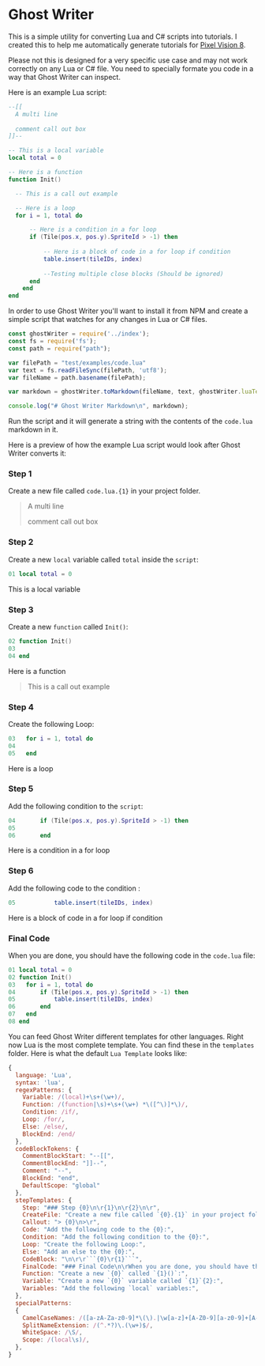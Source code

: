 # Ghost Writer

This is a simple utility for converting Lua and C# scripts into tutorials. I created this to help me automatically generate tutorials for [Pixel Vision 8](https://github.com/pixelvision8/pixelvision8).

Please not this is designed for a very specific use case and may not work correctly on any Lua or C# file. You need to specially formate you code in a way that Ghost Writer can inspect.

Here is an example Lua script:

```lua
--[[
  A multi line 
  
  comment call out box
]]--

-- This is a local variable
local total = 0

-- Here is a function
function Init()

  -- This is a call out example

  -- Here is a loop
  for i = 1, total do

      -- Here is a condition in a for loop
      if (Tile(pos.x, pos.y).SpriteId > -1) then
          
          -- Here is a block of code in a for loop if condition
          table.insert(tileIDs, index)
          
          --Testing multiple close blocks (Should be ignored)
      end
    end
end
```

In order to use Ghost Writer you'll want to install it from NPM and create a simple script that watches for any changes in Lua or C# files.

```javascript
const ghostWriter = require('../index');
const fs = require('fs');
const path = require("path");

var filePath = "test/examples/code.lua"
var text = fs.readFileSync(filePath, 'utf8');
var fileName = path.basename(filePath);

var markdown = ghostWriter.toMarkdown(fileName, text, ghostWriter.luaTemplate);

console.log("# Ghost Writer Markdown\n", markdown);
```

Run the script and it will generate a string with the contents of the `code.lua` markdown in it.

Here is a preview of how the example Lua script would look after Ghost Writer converts it:

### Step 1

Create a new file called `code.lua.{1}` in your project folder.

> A multi line
>
> comment call out box
>
### Step 2

Create a new `local` variable called `total` inside the `script`:

```Lua
01 local total = 0
```

This is a local variable

### Step 3

Create a new `function` called `Init()`:

```Lua
02 function Init()
03 
04 end
```

Here is a function

> This is a call out example
>
### Step 4

Create the following Loop:

```Lua
03   for i = 1, total do
04   
05   end
```

Here is a loop

### Step 5

Add the following condition to the `script`:

```Lua
04       if (Tile(pos.x, pos.y).SpriteId > -1) then
05       
06       end
```

Here is a condition in a for loop

### Step 6

Add the following code to the  condition :

```Lua
05           table.insert(tileIDs, index)
```

Here is a block of code in a for loop if condition

### Final Code

When you are done, you should have the following code in the `code.lua` file:

```Lua
01 local total = 0
02 function Init()
03   for i = 1, total do
04       if (Tile(pos.x, pos.y).SpriteId > -1) then
05           table.insert(tileIDs, index)
06       end
07   end
08 end
```

You can feed Ghost Writer different templates for other languages. Right now Lua is the most complete template. You can find these in the `templates` folder. Here is what the default `Lua Template` looks like:

```javascript
{
  language: 'Lua',
  syntax: 'lua',
  regexPatterns: {
    Variable: /(local)+\s+(\w+)/,
    Function: /(function|\s)+\s+(\w+) *\([^\)]*\)/,
    Condition: /if/,
    Loop: /for/,
    Else: /else/,
    BlockEnd: /end/
  },
  codeBlockTokens: {
    CommentBlockStart: "--[[",
    CommentBlockEnd: "]]--",
    Comment: "--",
    BlockEnd: "end",
    DefaultScope: "global"
  },
  stepTemplates: {
    Step: "### Step {0}\n\r{1}\n\r{2}\n\r",
    CreateFile: "Create a new file called `{0}.{1}` in your project folder.\n\r",
    Callout: "> {0}\n>\r",
    Code: "Add the following code to the {0}:",
    Condition: "Add the following condition to the {0}:",
    Loop: "Create the following Loop:",
    Else: "Add an else to the {0}:",
    CodeBlock: "\n\r\r```{0}\r{1}```",
    FinalCode: "### Final Code\n\rWhen you are done, you should have the following code in the `{0}` file:\n\r\r```{1}\r{2}```",
    Function: "Create a new `{0}` called `{1}()`:",
    Variable: "Create a new `{0}` variable called `{1}`{2}:",
    Variables: "Add the following `local` variables:",
  },
  specialPatterns: 
  {
    CamelCaseNames: /([a-zA-Za-z0-9]*\(\).|\w[a-z]+[A-Z0-9][a-z0-9]+[A-Za-z0-9]*)/gm,
    SplitNameExtension: /(^.*?)\.(\w+)$/,
    WhiteSpace: /\S/,
    Scope: /(local\s)/,
  },
}
```